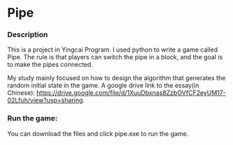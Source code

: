# Pipe

### Description
This is a project in Yingcai Program. I used python to write a game called Pipe. The rule is that players can switch the pipe in a block, and the goal is to make the pipes connected. 

My study mainly focused on how to design the algorithm that generates the random initial state in the game. A google drive link to the essay(in Chinese): https://drive.google.com/file/d/1XuuDbxnas8ZzbOVfCF2eyUM17-02Lfuh/view?usp=sharing. 

### Run the game:
You can download the files and click pipe.exe to run the game. 
